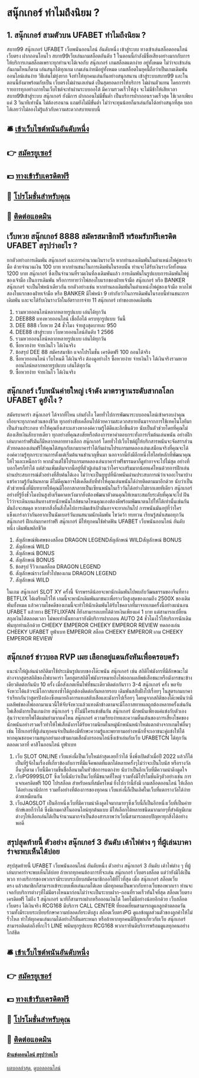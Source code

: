 # สนุ๊กเกอร์ ทำไมถึงนิยม ?
## 1. สนุ๊กเกอร์ สามตัวบน UFABET ทำไมถึงนิยม ?
สบาย99 สนุ๊กเกอร์ UFABET เว็บพนันออนไลน์ อันดับหนึ่ง เข้าสู่ระบบ ทางเข้าเล่นสล็อตออนไลน์ เว็บตรง ฝากถอนโอนไว สบาย99เว็บเล่นเกมสล็อตอันดับ 1 ในตอนนี้กำลังมีชื่อเสียงอย่างมากกับการให้บริการเกมสล็อตเพราะทุกท่านจะได้เจอกับ สนุ๊กเกอร์ เกมสล็อตแตกง่าย อยู่ทั้งหมด ไม่ว่าจะเข้าเล่นกันเกมไหนก็ตาม เล่นสนุกได้ทุกเกม เกมเล่นง่ายมีอยู่ทั้งหมด เกมสล็อตในยุคนี้ถือว่าเป็นเกมเดิมพันออนไลน์เล่นง่าย วิธีเล่นไม่ยุ่งยาก จึงทำให้ทุกคนเล่นกันอย่างสนุกสนาน เข้าสู่ระบบสบาย99 และในตอนนี้ยังมาพร้อมกับเป็น เว็บตรงไม่ผ่านเอเย่นต์ เป็นสุดยอดการให้บริการ ไม่ผ่านตัวแทน โดยการทำรายการทุกอย่างภายในเว็บไซต์จะทำผ่านระบบออโต้ มีความรวดเร็วให้สูง จะไม่มีช้าให้เสียเวลา สบาย99เข้าสู่ระบบ สนุ๊กเกอร์ ยังมีการ ฝากถอนไม่มีขั้นต่ำ เป็นบริการฝากถอนรวดเร็วสุด ใช้เวลาเพียงแค่ 3 วินาทีเท่านั้น ไม่ต้องรอนาน แถมยังไม่มีขั้นต่ำ ไม่ว่าจะทุนน้อยก็มาเล่นกันได้อย่างสนุกที่สุด บอกได้เลยว่าไม่ลองไม่รู้แล้วกับความสะดวกสบายแบบนี้

## 🛎 [เข้าเว็บไซต์พนันอันดับหนึ่ง](https://bit.ly/3SdLNi2)
## 👉 [สมัครยูเซอร์](https://bit.ly/3SdLNi2)
## 💵 [ทางเข้ารับเครดิตฟรี](https://bit.ly/3dyRKHj)
## 👑 [โปรโมชั่นสำหรับคุณ](https://bit.ly/3dyRKHj)
## 📱 [ติดต่อแอดมิน](https://bit.ly/3dyRKHj)

## เว็บหวย สนุ๊กเกอร์ 8888 สมัครสมาชิกฟรี พร้อมรับฟรีเครดิต UFABET สรุปว่าอะไร ?
ยกตัวอย่างการเดิมพัน สนุ๊กเกอร์ และการคำนวณเงินรางวัล หากท่านลงเดิมพันในตำแหน่งไพ่คู่ของเจ้ามือ ด้วยจำนวนเงิน 100 บาท หากท่านชนะในการเดิมพันในรอบนั้น ท่านจะได้รับเงินรางวัลทั้งหมด 1200 บาท สนุ๊กเกอร์ ซึ่งเป็นจำนวนที่รวมเงินที่ลงเดิมพันแล้ว
การเดิมพันในรูปแบบการเดิมพันไพ่คู่ของเจ้ามือ เป็นการเดิมพัน หรือการทายว่าไพ่สองใบแรกของฝ่ายเจ้ามือ สนุ๊กเกอร์ หรือ BANKER สนุ๊กเกอร์ จะเป็นไพ่หน้าเดียวกัน ยกตัวอย่างเช่น หากท่านลงเดิมพันในตำแหน่งไพ่คู่ของเจ้ามือ หากไพ่สองใบแรกของฝ่ายเจ้ามือ หรือ BANKER มีไพ่หน้า 9 เท่ากับว่าในการเดิมพันในรอบนี้ท่านชนะการเดิมพัน และจะได้รับเงินรางวัลในอัตราการจ่าย 11 สนุ๊กเกอร์ เท่าของยอดเดิมพัน
1. รวมหวยออนไลน์หลากหลายรูปแบบ เล่นได้ทุกวัน
2. DEE888 แทงหวยออนไลน์ เชื่อถือได้ ครบทุกรูปแบบ วันนี้
3. DEE 888 เว็บหวย 24 ชั่วโมง จ่ายสูงสุดบาทละ 950
4. DEE88 เข้าสู่ระบบ เว็บหวยออนไลน์อันดับ 1 2566
5. รวมหวยออนไลน์หลากหลายรูปแบบ เล่นได้ทุกวัน
6. ซื้อหวยง่าย จ่ายเงินไว ได้เงินจริง
7. ข้อสรุป DEE 88 สมัครสมาชิก แจกโปรโมชั่น เครดิตฟรี 100 ถอนได้จริง
8. ซื้อหวยออนไลน์ เว็บไหนดี ได้เงินจริง ต้องดูอย่างไร ซื้อหวยง่าย จ่ายเงินไว ได้เงินจริงรวมหวยออนไลน์หลากหลายรูปแบบ เล่นได้ทุกวัน
9. ซื้อหวยง่าย จ่ายเงินไว ได้เงินจริง

## สนุ๊กเกอร์ เว็บพนันค่ายใหญ่ เจ้าดัง มาตราฐานระดับสากลโลก UFABET ดูยังไง ?
สมัครบาคาร่า สนุ๊กเกอร์ ได้จากที่ไหน เล่นยังไง โดยทั่วไปการพัฒนาระบบออนไลน์เข้าครอบงำคุณเกือบจะทุกภาคส่วนของชีวิต ทุกอย่างขับเคลื่อนไปด้วยความสะดวกสบายอันมาจากการใช้เทคโนโลยีมาเป็นส่วนประกอบ ทำให้คุณยิ่งเสาะแสวงหาองค์ความรู้ได้ดีและลึกขึ้นด้วย นับเป็นตัวช่วยโดยที่คุณไม่ต้องเสียเงินสักบาทเดียว ทุกอย่างที่คุณสงสัยหรือต้องการหาคำตอบกระทั่งการเริ่มต้นเล่นพนัน อย่างฝึกเล่นบาคาร่าฟรีมันก็มีหลากหลายทางเลือก สนุ๊กเกอร์ โดยทั่วไปเว็บไซต์ผู้ให้บริกสารพนันจะจัดสรรส่วนตัวทอดลองเล่นฟรีให้คุณได้สนุกกับเกมบาคาร่าได้กันผ่านโปรแกรมทดลองเล่นเสมือนจริงที่คุณจะได้องค์ความรู้ทุกกระบวนการตั้งแต่เริ่มต้นจนชำนาญขึ้นมา นอกจากนี้ยังมีอีกหนึ่งไฮไลท์หลักที่พัฒนาคุณให้ไวและเหนือกว่า หากมัวแต่ใช้โปรแกรมทดลองเล่นบาคาร่าฟรีธรรมดาก็ดูท่าอาจจะไปไม่สุด อย่างที่บอกใครก็ทำได้ แต่ส่วนเพิ่มเติมจากนี้อยู่ที่ตัวผู้เล่นล้วนว่าใครจะเสริมมากน้อยแค่ไหนด้วยการฝึกเล่นผ่านประสบการณ์ตัวอย่างที่สืบค้นได้เอง ไม่ว่าจะเป็นยูทูปที่นักพนันผ่านประสบการณ์ว่าเจออะไรมาบ้างแชร์ความรู้กันล้นหลาม ดีไม่ดีคุณอาจได้เคล็ดลับที่ทำให้คุณเล่นพนันได้ง่ายติดตามมาอีกด้วย นับว่าเป็นตัวช่วยหนึ่งที่มีบทบาทให้คุณมีโอกาสกลายเป็นเซียนพนันในเร็ววันได้อย่างไม่ยากเลยทีเดียว สนุ๊กเกอร์ อย่างที่รู้ยิ่งชั่วโมงบินสูงยิงเริ่มคาดหวังมากยิ่งต้องพัฒนาตัวตนคุณให้เหมาะสมกับระดับที่คุณจะไป ฝันไว้ว่าจะเดินบนเส้นทางสายนักพนันใกล้ขนาดไหนคุณเองต้องดีพร้อมพัฒนาตนไปให้ได้เท่านั้นเช่นกัน มันถึงจะสมดุล หากขากสิ่งอื่นสิ่งใดไปการเดิมเข้าเป้ามันอาจจะยากเกินไป การพนันมันอยู่ที่ว่าใครแข็งแกร่งกว่ากันอยากเป็นนัมเบอร์วันบนสนามนักเดิมพัน ไขว่คว้า ทบทวน เรียนรู้สม่ำเสมอทุกวัน สนุ๊กเกอร์ ฝึกเล่นบาคาร่าฟรี สนุ๊กเกอร์ มีให้ทุกคนใช้ฟาดฟัน UFABET เว็บพนันออนไลน์ อันดับหนึ่ง เดิมพันพลิกชีวิต
1. สัญลักษณ์พิเศษของสล็อต DRAGON LEGENDสัญลักษณ์ WILDสัญลักษณ์ BONUS
2. สัญลักษณ์ WILD
3. สัญลักษณ์ BONUS
4. สัญลักษณ์ BONUS
5. ข้อสรุป รีวิวเกมสล็อต DRAGON LEGEND
6. สัญลักษณ์รางวัลทั่วไปของเกม DRAGON LEGEND
7. สัญลักษณ์ WILD

ในเกม สนุ๊กเกอร์ SLOT XY ครั้งนี้ จักรพรรดิน้อยจะพานักเดิมพันไปพบกับวัฒนธรรมของจีนที่ทาง BETFLIX ได้เตรียมไว้ให้ เกมนี้จะพานักเดิมพันมาชนะเพื่อรางวัลสูงสุดของเกมถึง 2500X ของเดิมพันทั้งหมด แล้วความโชคดีของเกมนี้จะทำให้นักเดิมพันได้รับโชคลาภที่มาจากเกมครั้งนี้อย่างแน่นอน UFABET แล้วทาง BETFLIXFAN ก็ยังสามารถเบทได้ด้วยเงินเพียงแค่ 1 บาท แต่สามารถเปลี่ยนสกุลเงินได้ตลอดเวลา ไม่พอเท่านั้นทางเรายังมีบริการฝากถอน AUTO 24 ชั่วโมงไว้ให้บริการนักเดิมพันทุกท่านอีกด้วย
CHEEKY EMPEROR CHEEKY EMPEROR REVIEW ทดลองเล่น CHEEKY UFABET ยูฟ่าเบท EMPEROR สล็อต CHEEKY EMPEROR เกม CHEEKY EMPEROR REVIEW

## สนุ๊กเกอร์ ข่าวบอล RVP เผย เลือกอยู่แดนกังหันเพื่อครอบครัว
แนะนำให้ผู้เล่นนำสถิติมาใช้ประเมินรูปแบบของโต๊ะพนัน สนุ๊กเกอร์ เช่น สถิติไพ่มังกรที่มีลักษณะไม่ต่างจากสูตรสถิติของไพ่บาคาร่า โดยสูตรสถิติไพ่มังกรหมายถึงไพ่ออกผลลัพธ์เสือชนะหรือมังกรชนะข้างเดียวติดต่อกันนับ 10 ครั้ง เมื่อสังเกตเห็นไพ่ที่ชนะเดียวติดต่อกันราว 3-4 สนุ๊กเกอร์ ครั้ง พอจับจังหวะได้แล้วจะมีโอกาสแทงซ้ำได้ถูกต้องติดต่อกันหลายรอบ เดิมพันสลับฝั่งไปเรื่อยๆ ในสูตรเกมบาคาร่าเรียกกันว่าสูตรปิงปองซึ่งหมายถึงการแทงสลับเสือและมังกรไปเรื่อยๆ โดยดูจากสถิติของโต๊ะพนันว่ามีผลลัพธ์ของไพ่ออกมาแนวนี้ให้จับจังหวะแล้วแทงดักข้างตามจะมีโอกาสทายผลถูกต้องหลายครั้งเช่นกัน ไพ่เสือมังกรเป็นเกมง่าย สนุ๊กเกอร์ ๆ ที่ไม่มีใครแข่งขันกัน สนุ๊กเกอร์ นักพนันเพียงแค่แข่งกับตัวเอง ลุ้นว่าจะทายไพ่ได้แม่นยำมากแค่ไหน สนุ๊กเกอร์ ความเรียบง่ายและความตื่นเต้นของการเสี่ยงโชคของนักพนันอย่างรวดเร็วทำให้ไพ่เสือมังกรได้รับความนิยมในหมู่นักพนันหน้าใหม่แตกต่างจากเกมไพ่อื่นๆ เช่น โป๊กเกอร์ที่ผู้เล่นทุกคนจำเป็นต้องมีทักษะความรู้และพยายามอย่างหนักที่จะเอาชนะคู่แข่งให้ได้ หากคุณชอบความสนุกอย่ามองข้ามเกมเสือมังกรออนไลน์ซึ่งเข้าเล่นกับเว็บ UFABETCN ได้ทุกวันตลอดเวลาที่ คาสิโนออนไลน์ ยูฟ่าเบท
1. เว็บ SLOT ONLINE เว็บแห่งนี้เป็นเว็บใหม่ล่าสุดเลยก็ว่าได้ ซึ่งพึ่งเปิดตัวเมื่อปี 2022 แล้วก็ได้เป็นที่รู้จักในเรื่องที่เกี่ยวข้องกับการที่มีแจ็คพอตที่แตกได้หลายครั้งๆไม่ว่าจะเป็นโบนัส หรือรางวัลอื่นๆก็ตาม เว็บนี้มีความขึ้นชื่อลือนามในหัวข้อการแตกง่าย นับว่าเป็นอีกเว็บที่มีความน่าดึงดูดใจ
2. เว็บPG999SLOT ซึ่งเว็บนี้นับว่าเป็นเว็บที่มีขนาดที่ใหญ่ รวมทั้งมีโปรโมชั่นดีๆตัวอย่างเช่น การแจกเครดิตฟรี 100 โปรสล็อต สำหรับคนที่สมัครใหม่ ยิ่งไปกว่านี้ยังมี เกมสล็อตออนไลน์ ให้เลือกได้อย่างนานัปการ รวมทั้งอย่างที่ต้องการของทุกคน เว็บแห่งนี้ก็เป็นเลิศในเว็บที่แตกรางวัลได้ง่ายด้วยเหมือนกัน
3. เว็บJAOSLOT เป็นอีกหนึ่งเว็บที่มีความน่าดึงดูดใจมากมายๆซึ่งเว็บนี้ก็เป็นอีกหนึ่งเว็บที่เป็นค่ายยักษ์เลยก็ว่าได้ ซึ่งมีเกมคาสิโนออนไลน์ทุกต้นแบบ มีให้เลือกได้หลายชนิดมากมายๆที่สำคัญมีเกมต่างๆให้เลือกเล่นได้เป็นจำนวนมากจำเป็นต้องสารภาพว่าเว็บนี้สามารถตอบปัญหาทุกสิ่งได้อย่างพอดี

## สรุปสุดท้ายนี้ ตัวอย่าง สนุ๊กเกอร์ 3 อันดับ เค้าไพ่ต่าง ๆ ที่ผู้เล่นบาคาร่าจะพบเห็นได้บ่อย
สรุปสุดท้ายนี้ UFABET เว็บพนันออนไลน์ อันดับหนึ่ง ตัวอย่าง สนุ๊กเกอร์ 3 อันดับ เค้าไพ่ต่าง ๆ ที่ผู้เล่นบาคาร่าจะพบเห็นได้บ่อย ถ้าหากทุกคนต้องการที่จะเล่น สนุ๊กเกอร์ เว็บตรงสล็อต แต่ว่ายังมิได้เป็นพวก ทางบริการของพวกเรามีระบบระเบียบสมัครมาชิกออโต้ที่ไวที่สุด เมื่อ สนุ๊กเกอร์ สล็อตเว็บตรง แล้วสมาชิกก็สามารถเข้าระบบเพื่อเล่นเกมได้เลย เมื่อทุกคนเป็นพวกกับทางเว็บของพวกเรา ท่านจะเจอกับบริการต่างๆที่ไม่มีตรงไหนมาก่อนไม่ว่าจะเป็นระบบฝาก-ถอนที่รวดเร็วทันใจที่สุด สล็อตเว็บตรงเครดิตฟรี ไม่ถึง 1 สนุ๊กเกอร์ นาทีก็สามารถฝากหรือถอนเงินได้ โดยไม่มีอย่างน้อยอีกด้วย เว็บสล็อตเว็บตรง ได้เงินจริง RCG168 มีบริการ CALL CENTER ที่ยอดเยี่ยมสามารถดูแลลูกค้าตลอดวัน รวมทั้งมีระบบระเบียบรักษาความปลอดภัยระดับสูง สล็อตเว็บตรงPG ดูแลข้อมูลส่วนตัวของลูกค้าให้ไม่รั่วไหล ทำให้ทุกคนเล่นเกมได้อย่างไร้ตื่นตระหนก หรือถ้าหากทุกคนมีปัญหาเกี่ยวกับเว็บ สนุ๊กเกอร์ สามารถติดต่อถึงที่กะไว้ LINE พนันทุกรูปแบบ RCG168 พวกเรายินดีบริการพร้อมดูแลทุกคนอย่างใกล้ชิด

## 🛎 [เข้าเว็บไซต์พนันอันดับหนึ่ง](https://bit.ly/3SdLNi2)
## 👉 [สมัครยูเซอร์](https://bit.ly/3SdLNi2)
## 💵 [ทางเข้ารับเครดิตฟรี](https://bit.ly/3dyRKHj)
## 👑 [โปรโมชั่นสำหรับคุณ](https://bit.ly/3dyRKHj)
## 📱 [ติดต่อแอดมิน](https://bit.ly/3dyRKHj)

#### [ม้าแข่งออนไลน์ สรุปว่าอะไร](https://atom.io/themes/ม้าแข่งออนไลน์%20สรุปว่าอะไร)

[ผลบอลล่าสุด](https://siamsport.tv "ผลบอลล่าสุด"), [ดูบอลออนไลน์](https://siamsport.tv/ดูบอลสด "ดูบอลออนไลน์")